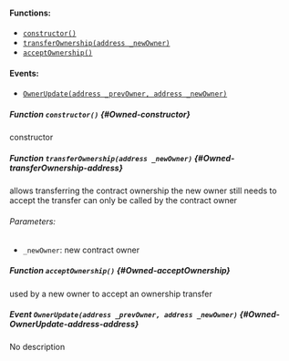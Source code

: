 

#### Functions:
- [`constructor()`](#Owned-constructor)
- [`transferOwnership(address _newOwner)`](#Owned-transferOwnership-address)
- [`acceptOwnership()`](#Owned-acceptOwnership)

#### Events:
- [`OwnerUpdate(address _prevOwner, address _newOwner)`](#Owned-OwnerUpdate-address-address)

##### Function `constructor()` {#Owned-constructor}
constructor
##### Function `transferOwnership(address _newOwner)` {#Owned-transferOwnership-address}
allows transferring the contract ownership
the new owner still needs to accept the transfer
can only be called by the contract owner

###### Parameters:
- `_newOwner`:    new contract owner
##### Function `acceptOwnership()` {#Owned-acceptOwnership}
used by a new owner to accept an ownership transfer

##### Event `OwnerUpdate(address _prevOwner, address _newOwner)` {#Owned-OwnerUpdate-address-address}
No description
